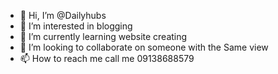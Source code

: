 - 👋 Hi, I’m @Dailyhubs
- 👀 I’m interested in blogging 
- 🌱 I’m currently learning website creating 
- 💞️ I’m looking to collaborate on someone with the Same view 
- 📫 How to reach me call me 09138688579

<!---
Dailyhubs/Dailyhubs is a ✨ special ✨ repository because its `README.md` (this file) appears on your GitHub profile.
You can click the Preview link to take a look at your changes.
--->
